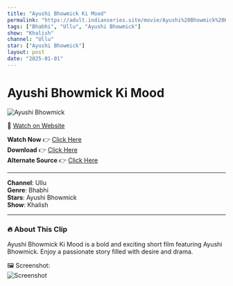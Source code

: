 ```yaml
---
title: "Ayushi Bhowmick Ki Mood"
permalink: "https://adult.indianseries.site/movie/Ayushi%20Bhowmick%20Ki%20Mood"
tags: ["Bhabhi", "Ullu", "Ayushi Bhowmick"]
show: "Khalish"
channel: "Ullu"
star: ["Ayushi Bhowmick"]
layout: post
date: "2025-01-01"
---
```


# Ayushi Bhowmick Ki Mood

![Ayushi Bhowmick](https://shorts.desisins.com/wp-content/uploads/2024/05/Ayushi.jpg)

🔗 [Watch on Website](https://adult.indianseries.site/movie/Ayushi%20Bhowmick%20Ki%20Mood)

**Watch Now** 👉 [Click Here](https://adult.indianseries.site/movie/Ayushi%20Bhowmick%20Ki%20Mood)  
**Download** 👉 [Click Here](https://adult.indianseries.site/movie/Ayushi%20Bhowmick%20Ki%20Mood)  
**Alternate Source** 👉 [Click Here](https://adult.indianseries.site/movie/Ayushi%20Bhowmick%20Ki%20Mood)

---

**Channel**: Ullu  
**Genre**: Bhabhi  
**Stars**: Ayushi Bhowmick  
**Show**: Khalish

---

### 🔥 About This Clip

Ayushi Bhowmick Ki Mood is a bold and exciting short film featuring Ayushi Bhowmick. Enjoy a passionate story filled with desire and drama.
 
🖼️ Screenshot:  
![Screenshot](https://shorts.desisins.com/wp-content/uploads/2024/05/Ayushi.jpg)
